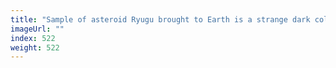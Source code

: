 ```yaml
---
title: "Sample of asteroid Ryugu brought to Earth is a strange dark colour"
imageUrl: ""
index: 522
weight: 522
---
```

